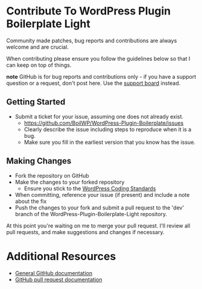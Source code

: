 # Contribute To WordPress Plugin Boilerplate Light

Community made patches, bug reports and contributions are always welcome and are crucial.

When contributing please ensure you follow the guidelines below so that I can keep on top of things.

__note__ GitHub is for bug reports and contributions only - if you have a support question or a request, don't post here. Use the [support board](http://boilwp.com/boards/forum/wordpress-plugin-boilerplate-support/) instead.

## Getting Started

* Submit a ticket for your issue, assuming one does not already exist.
  * https://github.com/BoilWP/WordPress-Plugin-Boilerplate/issues
  * Clearly describe the issue including steps to reproduce when it is a bug.
  * Make sure you fill in the earliest version that you know has the issue.

## Making Changes

* Fork the repository on GitHub
* Make the changes to your forked repository
  * Ensure you stick to the [WordPress Coding Standards](http://codex.wordpress.org/WordPress_Coding_Standards)
* When committing, reference your issue (if present) and include a note about the fix
* Push the changes to your fork and submit a pull request to the 'dev' branch of the WordPress-Plugin-Boilerplate-Light repository.

At this point you're waiting on me to merge your pull request. I'll review all pull requests, and make suggestions and changes if necessary.

# Additional Resources

* [General GitHub documentation](http://help.github.com/)
* [GitHub pull request documentation](http://help.github.com/send-pull-requests/)
